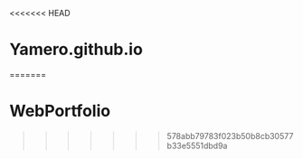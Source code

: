 <<<<<<< HEAD
# Yamero.github.io
=======
# WebPortfolio
>>>>>>> 578abb79783f023b50b8cb30577b33e5551dbd9a
